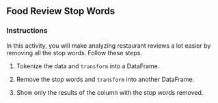 ## Food Review Stop Words

### Instructions

In this activity, you will make analyzing restaurant reviews a lot easier by removing all the stop words. Follow these steps.

1. Tokenize the data and `transform` into a DataFrame.

2. Remove the stop words and `transform` into another DataFrame.

3. Show only the results of the column with the stop words removed.




